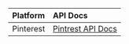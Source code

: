 | Platform | API Docs |
| :--- | :--- |
| Pinterest | [Pintrest API Docs](https://developers.pinterest.com/docs/api/v5/introduction) |
